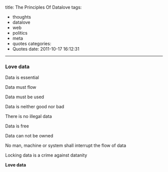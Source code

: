 title: The Principles Of Datalove
tags:
  - thoughts
  - datalove
  - web
  - politics
  - meta
  - quotes
categories:
  - Quotes
date: 2011-10-17 16:12:31
---

### Love data

Data is essential

Data must flow

Data must be used

Data is neither good nor bad

There is no illegal data

Data is free

Data can not be owned

No man, machine or system shall interrupt the flow of data

Locking data is a crime against datanity

**Love data**
